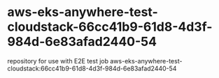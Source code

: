 # aws-eks-anywhere-test-cloudstack-66cc41b9-61d8-4d3f-984d-6e83afad2440-54
repository for use with E2E test job aws-eks-anywhere-test-cloudstack:66cc41b9-61d8-4d3f-984d-6e83afad2440-54
